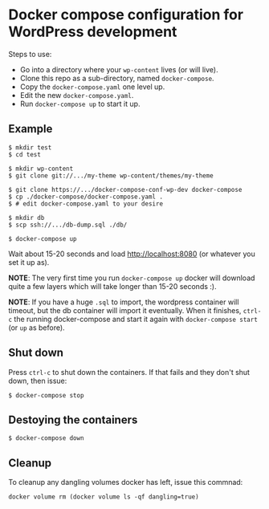 # Docker compose configuration for WordPress development

Steps to use:

  * Go into a directory where your `wp-content` lives (or will live).
  * Clone this repo as a sub-directory, named `docker-compose`.
  * Copy the `docker-compose.yaml` one level up.
  * Edit the new `docker-compose.yaml`.
  * Run `docker-compose up` to start it up.

## Example

```
$ mkdir test
$ cd test

$ mkdir wp-content
$ git clone git://.../my-theme wp-content/themes/my-theme

$ git clone https://.../docker-compose-conf-wp-dev docker-compose
$ cp ./docker-compose/docker-compose.yaml .
$ # edit docker-compose.yaml to your desire

$ mkdir db
$ scp ssh://.../db-dump.sql ./db/

$ docker-compose up
```

Wait about 15-20 seconds and load
[http://localhost:8080](http://localhost:8080) (or whatever you set it up as).

**NOTE**: The very first time you run `docker-compose up` docker will download
quite a few layers which will take longer than 15-20 seconds :).

**NOTE**: If you have a huge `.sql` to import, the wordpress container will
timeout, but the db container will import it eventually. When it finishes,
`ctrl-c` the running docker-compose and start it again with
`docker-compose start` (or `up` as before).

## Shut down

Press `ctrl-c` to shut down the containers.
If that fails and they don't shut down, then issue:

```
$ docker-compose stop
```


## Destoying the containers

```
$ docker-compose down
```

## Cleanup

To cleanup any dangling volumes docker has left, issue this commnad:

```
docker volume rm (docker volume ls -qf dangling=true)
```

